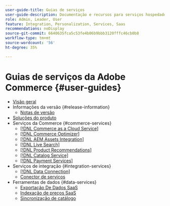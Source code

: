 ```yaml
---
user-guide-title: Guias de serviços
user-guide-description: Documentação e recursos para serviços hospedados que fornecem recursos estendidos para o Adobe Commerce e o Magento Open Source.
role: Admin, Leader, User
feature: Integration, Personalization, Services, Saas
recommendations: noDisplay
source-git-commit: 6640635fca5c53fe4b06b9bbb3120fffc46cb0b8
workflow-type: tm+mt
source-wordcount: '56'
ht-degree: 35%

---
```


# Guias de serviços da Adobe Commerce {#user-guides}

- [Visão geral](home.md)
- Informações da versão {#release-information}
   - [Notas de versão](/help/landing/release-notes-all.md)
- [Soluções do produto](product-solutions.md)
- Serviços da Commerce {#commerce-services}
   - [[!DNL Commerce as a Cloud Service]](https://experienceleague.adobe.com/pt-br/docs/commerce/cloud-service/overview)
   - [[!DNL Commerce Optimizer]](https://experienceleague.adobe.com/pt-br/docs/commerce/optimizer/overview)
   - [[!DNL AEM Assets Integration]](https://experienceleague.adobe.com/pt-br/docs/commerce/aem-assets-integration/overview)
   - [[!DNL Live Search]](https://experienceleague.adobe.com/docs/commerce/live-search/overview.html?lang=pt-BR)
   - [[!DNL Product Recommendations]](https://experienceleague.adobe.com/docs/commerce/product-recommendations/guide-overview.html?lang=pt-BR)
   - [[!DNL Catalog Service]](https://experienceleague.adobe.com/docs/commerce/catalog-service/guide-overview.html?lang=pt-BR)
   - [[!DNL Payment Services]](https://experienceleague.adobe.com/docs/commerce/payment-services/guide-overview.html?lang=pt-BR)
- Serviços de integração {#integration-services}
   - [[!DNL Data Connection]](https://experienceleague.adobe.com/docs/commerce/data-connection/overview.html?lang=pt-BR)
   - [Conector de serviços](/help/landing/saas.md)
- Ferramentas de dados {#data-services}
   - [Exportação De Dados SaaS](https://experienceleague.adobe.com/docs/commerce/saas-data-export/overview.html?lang=pt-BR)
   - [Indexação de preços SaaS](https://experienceleague.adobe.com/docs/commerce/price-indexer/price-indexing.html?lang=pt-BR)
   - [Sincronização de catálogo](/help/landing/catalog-sync.md)
